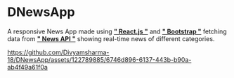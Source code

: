 # DNewsApp
A responsive News App made using <strong><u>" React.js "</u></strong> and <strong><u>" Bootstrap "</u></strong> fetching data from <strong><u>" News API "</u></strong> showing real-time news of different categories.


https://github.com/Divyamsharma-18/DNewsApp/assets/122789885/6746d896-6137-443b-b90a-ab4f49a61f0a


